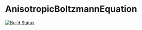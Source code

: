 # AnisotropicBoltzmannEquation

[![Build Status](https://github.com/cneverett/AnisotropicBoltzmannEquation.jl/actions/workflows/CI.yml/badge.svg?branch=main)](https://github.com/cneverett/AnisotropicBoltzmannEquation.jl/actions/workflows/CI.yml?query=branch%3Amain)
